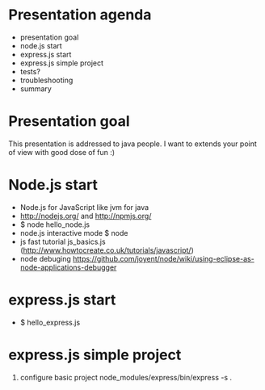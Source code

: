 # Presentation agenda
* presentation goal
* node.js start
* express.js start
* express.js simple project
* tests?
* troubleshooting
* summary

# Presentation goal

This presentation is addressed to java people.
I want to extends your point of view with good dose of fun :)

# Node.js start

* Node.js for JavaScript like jvm for java
* http://nodejs.org/ and http://npmjs.org/
* $ node hello_node.js
* node.js interactive mode $ node
* js fast tutorial js_basics.js (http://www.howtocreate.co.uk/tutorials/javascript/)
* node debuging https://github.com/joyent/node/wiki/using-eclipse-as-node-applications-debugger

# express.js start

* $ hello_express.js

# express.js simple project

1. configure basic project 
		node_modules/express/bin/express -s .
